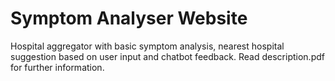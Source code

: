 # Symptom Analyser Website
Hospital aggregator with basic symptom analysis, nearest hospital suggestion based on user input and chatbot feedback. 
Read description.pdf for further information.
